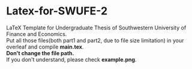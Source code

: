 # Latex-for-SWUFE-2
LaTeX Template for Undergraduate Thesis of Southwestern University of Finance and Economics.<br>
Put all those files(both part1 and part2, due to file size limitation) in your overleaf and compile **main.tex**.<br>
**Don't change the file path.** <br>
If you don't understand, please check **example.png**.<br>
